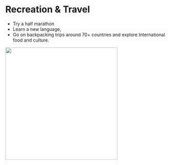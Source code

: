 # Recreation & Travel

<!-- ![Alt text](https://drive.google.com/file/d/100ed8aVaLrTQ702OWCXmPo80fYAZTMKs/view?usp=sharing) doesn't work--> 

- Try a half marathon
- Learn a new language, 
- Go on backpacking trips around 70+ countries and explore International food and culture.  

<!-- ! <img src="images/Travel.jpg" width="550"> -->

<img src="https://images.unsplash.com/photo-1622260614927-208cfe3f5cfd?ixlib=rb-4.0.3&ixid=M3wxMjA3fDB8MHxwaG90by1wYWdlfHx8fGVufDB8fHx8fA%3D%3D&auto=format&fit=crop&w=2070&q=80" height="350px">
